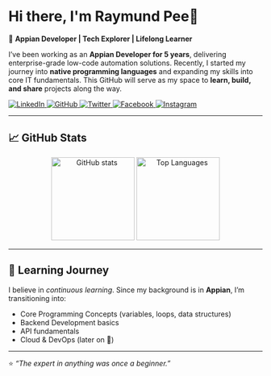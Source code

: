 # Hi there, I'm Raymund Pee👋  

🚀 **Appian Developer | Tech Explorer | Lifelong Learner**  

I’ve been working as an **Appian Developer for 5 years**, delivering enterprise-grade low-code automation solutions. Recently, I started my journey into **native programming languages** and expanding my skills into core IT fundamentals. This GitHub will serve as my space to **learn, build, and share** projects along the way.  



<p align="left">
  <a href="https://www.linkedin.com/in/rrpee" target="_blank">
    <img src="https://img.shields.io/badge/LinkedIn-0A66C2?style=for-the-badge&logo=linkedin&logoColor=white" alt="LinkedIn"/>
  </a>
  <a href="https://github.com/raymundpee" target="_blank">
    <img src="https://img.shields.io/badge/GitHub-181717?style=for-the-badge&logo=github&logoColor=white" alt="GitHub"/>
  </a>
  <a href="https://twitter.com/yourusername" target="_blank">
    <img src="https://img.shields.io/badge/Twitter-1DA1F2?style=for-the-badge&logo=twitter&logoColor=white" alt="Twitter"/>
  </a>
  <a href="https://www.facebook.com/rayazielpee" target="_blank">
    <img src="https://img.shields.io/badge/Facebook-1877F2?style=for-the-badge&logo=facebook&logoColor=white" alt="Facebook"/>
  </a>
  <a href="https://instagram.com/yourusername" target="_blank">
    <img src="https://img.shields.io/badge/Instagram-E4405F?style=for-the-badge&logo=instagram&logoColor=white" alt="Instagram"/>
  </a>
</p>  

---

## 📈 GitHub Stats  

<p align="center">
  <img src="https://github-readme-stats.vercel.app/api?username=raymundpee&show_icons=true&theme=tokyonight" alt="GitHub stats" height="165"/>
  <img src="https://github-readme-stats.vercel.app/api/top-langs/?username=raymundpee&layout=compact&theme=radical" alt="Top Languages" height="165"/>
</p>  

---

## 🌱 Learning Journey  

I believe in *continuous learning*. Since my background is in **Appian**, I’m transitioning into:  
- Core Programming Concepts (variables, loops, data structures)  
- Backend Development basics  
- API fundamentals  
- Cloud & DevOps (later on 🚀)  

---

⭐️ *“The expert in anything was once a beginner.”*  
